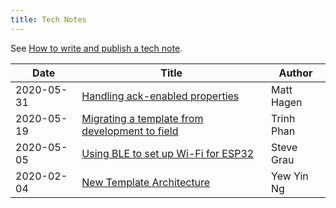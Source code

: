 ```yaml
---
title: Tech Notes
---
```


See [How to write and publish a tech note](how-to-write-and-publish-a-tech-note).

|Date|Title|Author|
|-|-|-|
|2020-05-31|[Handling ack-enabled properties](00000002)|Matt Hagen|
|2020-05-19|[Migrating a template from development to field](00000004)|Trinh Phan|
|2020-05-05|[Using BLE to set up Wi-Fi for ESP32](00000008)|Steve Grau|
|2020-02-04|[New Template Architecture](00000005)|Yew Yin Ng|
